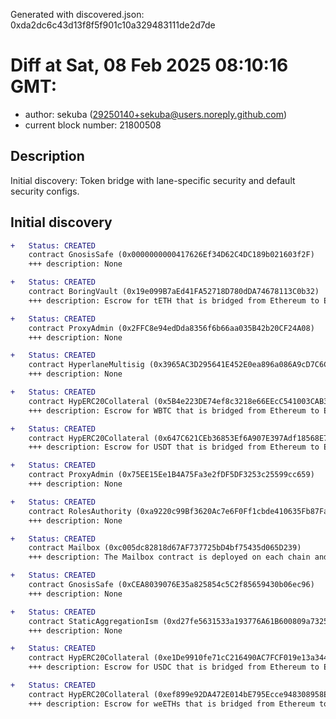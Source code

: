 Generated with discovered.json: 0xda2dc6c43d13f8f5f901c10a329483111de2d7de

# Diff at Sat, 08 Feb 2025 08:10:16 GMT:

- author: sekuba (<29250140+sekuba@users.noreply.github.com>)
- current block number: 21800508

## Description

Initial discovery: Token bridge with lane-specific security and default security configs.

## Initial discovery

```diff
+   Status: CREATED
    contract GnosisSafe (0x0000000000417626Ef34D62C4DC189b021603f2F)
    +++ description: None
```

```diff
+   Status: CREATED
    contract BoringVault (0x19e099B7aEd41FA52718D780dDA74678113C0b32)
    +++ description: Escrow for tETH that is bridged from Ethereum to Eclipse (escrows the underlying tokens).
```

```diff
+   Status: CREATED
    contract ProxyAdmin (0x2FFC8e94edDda8356f6b66aa035B42b20CF24A08)
    +++ description: None
```

```diff
+   Status: CREATED
    contract HyperlaneMultisig (0x3965AC3D295641E452E0ea896a086A9cD7C6C5b6)
    +++ description: None
```

```diff
+   Status: CREATED
    contract HypERC20Collateral (0x5B4e223DE74ef8c3218e66EEcC541003CAB3121A)
    +++ description: Escrow for WBTC that is bridged from Ethereum to Eclipse.
```

```diff
+   Status: CREATED
    contract HypERC20Collateral (0x647C621CEb36853Ef6A907E397Adf18568E70543)
    +++ description: Escrow for USDT that is bridged from Ethereum to Eclipse.
```

```diff
+   Status: CREATED
    contract ProxyAdmin (0x75EE15Ee1B4A75Fa3e2fDF5DF3253c25599cc659)
    +++ description: None
```

```diff
+   Status: CREATED
    contract RolesAuthority (0xa9220c99Bf3620Ac7e6F0Ff1cbde410635Fb87Fa)
    +++ description: None
```

```diff
+   Status: CREATED
    contract Mailbox (0xc005dc82818d67AF737725bD4bf75435d065D239)
    +++ description: The Mailbox contract is deployed on each chain and is used as a central Endpoint of the Hyperlane protocol to dispatch outgoing or process incoming messages.
```

```diff
+   Status: CREATED
    contract GnosisSafe (0xCEA8039076E35a825854c5C2f85659430b06ec96)
    +++ description: None
```

```diff
+   Status: CREATED
    contract StaticAggregationIsm (0xd27fe5631533a193776A61B600809a73256eF9a7)
    +++ description: None
```

```diff
+   Status: CREATED
    contract HypERC20Collateral (0xe1De9910fe71cC216490AC7FCF019e13a34481D7)
    +++ description: Escrow for USDC that is bridged from Ethereum to Eclipse.
```

```diff
+   Status: CREATED
    contract HypERC20Collateral (0xef899e92DA472E014bE795Ecce948308958E25A2)
    +++ description: Escrow for weETHs that is bridged from Ethereum to Eclipse.
```
